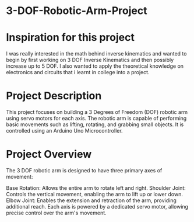 # 3-DOF-Robotic-Arm-Project

# Inspiration for this project

I was really interested in the math behind inverse kinematics and wanted to begin by first working on 3 DOF Inverse Kinematics and then possibly increase up to 5 DOF.
I also wanted to apply the theoretical knowledge on electronics and circuits that i learnt in college into a project.

# Project Description

This project focuses on building a 3 Degrees of Freedom (DOF) robotic arm using servo motors for each axis. 
The robotic arm is capable of performing basic movements such as lifting, rotating, and grabbing small objects. 
It is controlled using an Arduino Uno Microcontroller.

# Project Overview
The 3 DOF robotic arm is designed to have three primary axes of movement:

Base Rotation: Allows the entire arm to rotate left and right.
Shoulder Joint: Controls the vertical movement, enabling the arm to lift up or lower down.
Elbow Joint: Enables the extension and retraction of the arm, providing additional reach.
Each axis is powered by a dedicated servo motor, allowing precise control over the arm's movement.
